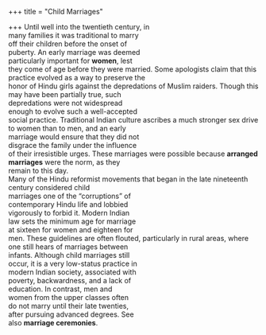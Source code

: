 +++
title = "Child Marriages"

+++
Until well into the twentieth century, in  
many families it was traditional to marry  
off their children before the onset of  
puberty. An early marriage was deemed  
particularly important for **women**, lest  
they come of age before they were married. Some apologists claim that this  
practice evolved as a way to preserve the  
honor of Hindu girls against the depredations of Muslim raiders. Though this  
may have been partially true, such  
depredations were not widespread  
enough to evolve such a well-accepted  
social practice. Traditional Indian culture ascribes a much stronger sex drive  
to women than to men, and an early  
marriage would ensure that they did not  
disgrace the family under the influence  
of their irresistible urges. These marriages were possible because **arranged**  
**marriages** were the norm, as they  
remain to this day.  
Many of the Hindu reformist movements that began in the late nineteenth century considered child  
marriages one of the “corruptions” of  
contemporary Hindu life and lobbied  
vigorously to forbid it. Modern Indian  
law sets the minimum age for marriage  
at sixteen for women and eighteen for  
men. These guidelines are often flouted, particularly in rural areas, where  
one still hears of marriages between  
infants. Although child marriages still  
occur, it is a very low-status practice in  
modern Indian society, associated with  
poverty, backwardness, and a lack of  
education. In contrast, men and  
women from the upper classes often  
do not marry until their late twenties,  
after pursuing advanced degrees. See  
also **marriage ceremonies**.